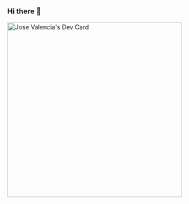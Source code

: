 ### Hi there 👋

<a href="https://app.daily.dev/jvalencia"><img src="https://api.daily.dev/devcards/b8c5eac6fc19403ca6740588cee5e4da.png?r=hjr" width="400" alt="Jose Valencia's Dev Card"/></a>

<!--
**jvalenciag/jvalenciag** is a ✨ _special_ ✨ repository because its `README.md` (this file) appears on your GitHub profile.

Here are some ideas to get you started:

- 🔭 I’m currently working on ...
- 🌱 I’m currently learning ...
- 👯 I’m looking to collaborate on ...
- 🤔 I’m looking for help with ...
- 💬 Ask me about ...
- 📫 How to reach me: ...
- 😄 Pronouns: ...
- ⚡ Fun fact: ...
-->
